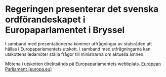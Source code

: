 # Regeringen presenterar det svenska ordförandeskapet i Europaparlamentet i Bryssel

I samband med presentationerna kommer utfrågningar av statsråden att hållas i Europaparlamentets utskott. I samband med utfrågningarna kan utskottens ledamöter ställa frågor till ministrarna om aktuella ämnen.

Mötena i utskotten direktsänds på Europaparlamentets webbplats. [European Parliament (europa.eu)](https://www.europarl.europa.eu/portal/en)

